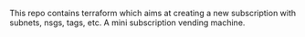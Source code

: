 This repo contains terraform which aims at creating a new subscription with subnets, nsgs, tags, etc. A mini subscription vending machine.